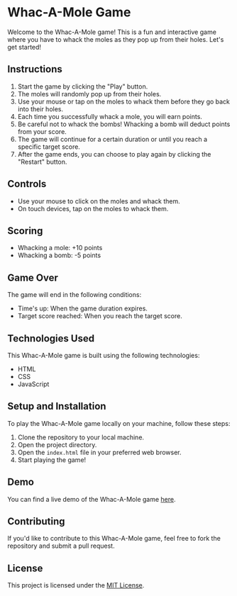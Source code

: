 # Whac-A-Mole Game
 
Welcome to the Whac-A-Mole game! This is a fun and interactive game where you have to whack the moles as they pop up from their holes. Let's get started!

## Instructions

1. Start the game by clicking the "Play" button.
2. The moles will randomly pop up from their holes.
3. Use your mouse or tap on the moles to whack them before they go back into their holes.
4. Each time you successfully whack a mole, you will earn points.
5. Be careful not to whack the bombs! Whacking a bomb will deduct points from your score.
6. The game will continue for a certain duration or until you reach a specific target score.
7. After the game ends, you can choose to play again by clicking the "Restart" button.

## Controls

- Use your mouse to click on the moles and whack them.
- On touch devices, tap on the moles to whack them.

## Scoring

- Whacking a mole: +10 points
- Whacking a bomb: -5 points

## Game Over

The game will end in the following conditions:

- Time's up: When the game duration expires.
- Target score reached: When you reach the target score.

## Technologies Used

This Whac-A-Mole game is built using the following technologies:

- HTML
- CSS
- JavaScript

## Setup and Installation

To play the Whac-A-Mole game locally on your machine, follow these steps:

1. Clone the repository to your local machine.
2. Open the project directory.
3. Open the `index.html` file in your preferred web browser.
4. Start playing the game!

## Demo

You can find a live demo of the Whac-A-Mole game [here](https://whac-a-moles.netlify.app).

## Contributing

If you'd like to contribute to this Whac-A-Mole game, feel free to fork the repository and submit a pull request.

## License

This project is licensed under the [MIT License](LICENSE).

